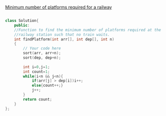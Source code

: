 [Minimum number of platforms required for a railway](https://practice.geeksforgeeks.org/problems/minimum-platforms-1587115620/1#)

```cpp

class Solution{
    public:
    //Function to find the minimum number of platforms required at the
    //railway station such that no train waits.
    int findPlatform(int arr[], int dep[], int n)
    {
    	// Your code here
    	sort(arr, arr+n);
    	sort(dep, dep+n);
    	
    	int i=0,j=1;
    	int count=1;
    	while(i<n && j<n){
    	    if(arr[j] > dep[i])i++;
    	    else{count++;}
    	    j++;
    	}
    	return count;
    }
};

```